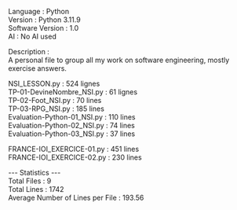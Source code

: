 Language : Python  
Version : Python 3.11.9  
Software Version : 1.0  
AI : No AI used   
  
Description :  
A personal file to group all my work on software engineering, mostly exercise answers.  
  
NSI_LESSON.py : 524  lignes  
TP-01-DevineNombre_NSI.py : 61  lignes  
TP-02-Foot_NSI.py : 70  lines  
TP-03-RPG_NSI.py : 185  lines  
Evaluation-Python-01_NSI.py : 110  lines  
Evaluation-Python-02_NSI.py : 74  lines  
Evaluation-Python-03_NSI.py : 37  lines  

FRANCE-IOI_EXERCICE-01.py : 451  lines  
FRANCE-IOI_EXERCICE-02.py : 230  lines  

--- Statistics ---  
Total Files :  9  
Total Lines :  1742  
Average Number of Lines per File :  193.56  
